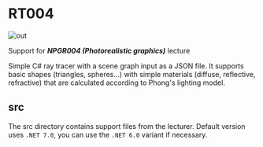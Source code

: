 # RT004

![out](https://github.com/user-attachments/assets/2345d196-2689-4118-8a71-7b19a96720fa)

Support for ***NPGR004 (Photorealistic graphics)*** lecture

Simple C# ray tracer with a scene graph input as a JSON file. It supports basic shapes (triangles, spheres...) with simple materials (diffuse, reflective, refractive) that are calculated according to Phong's lighting model.

## src
The src directory contains support files from the lecturer. Default
version uses `.NET 7.0`, you can use the `.NET 6.0` variant if necessary.

